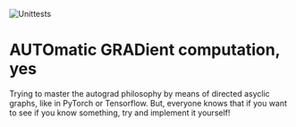 ![Unittests](https://github.com/willeagren/autograd/blob/main/.github/workflows/python-app.yml)
# AUTOmatic GRADient computation, yes
Trying to master the autograd philosophy by means of directed asyclic graphs, like in PyTorch or Tensorflow. But, everyone knows that if you want to see if you know something, try and implement it yourself!
